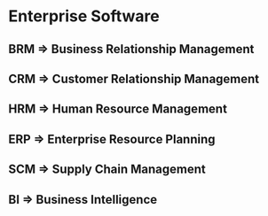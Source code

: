 # Enterprise Software

## BRM => Business Relationship Management

## CRM => Customer Relationship Management

## HRM => Human Resource Management

## ERP => Enterprise Resource Planning

## SCM => Supply Chain Management

## BI => Business Intelligence
